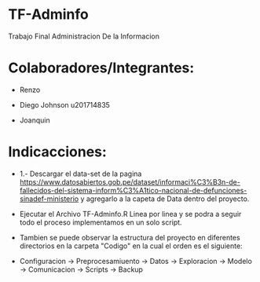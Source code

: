 # TF-Adminfo
 Trabajo Final Administracion De la Informacion
 
# Colaboradores/Integrantes: 

- Renzo

- Diego Johnson u201714835

- Joanquin

#  Indicacciones: 

- 1.- Descargar el data-set de la pagina https://www.datosabiertos.gob.pe/dataset/informaci%C3%B3n-de-fallecidos-del-sistema-inform%C3%A1tico-nacional-de-defunciones-sinadef-ministerio y agregarlo a la capeta de Data dentro del proyecto.

-  Ejecutar el Archivo TF-Adminfo.R Linea por linea y se podra a seguir todo el proceso implementamos en un solo script.

-  Tambien se puede observar la estructura del proyecto en diferentes directorios en la carpeta "Codigo" en la cual el orden es el siguiente: 
 -  Configuracion -> Preprocesamiuento -> Datos -> Exploracion -> Modelo -> Comunicacion -> Scripts -> Backup 
